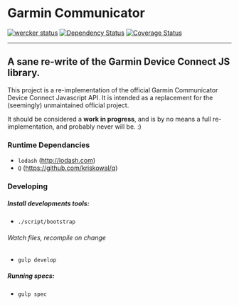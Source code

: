 # Garmin Communicator

[![wercker status](https://app.wercker.com/status/b1a5d9088c0a82f7e9dfe9cdbe4f660b/s/master "wercker status")](https://app.wercker.com/project/bykey/b1a5d9088c0a82f7e9dfe9cdbe4f660b) [![Dependency Status](https://gemnasium.com/aerobicio/garmin-communicator.png)](https://gemnasium.com/aerobicio/garmin-communicator) [![Coverage Status](https://coveralls.io/repos/aerobicio/garmin-communicator/badge.png)](https://coveralls.io/r/aerobicio/garmin-communicator)

***

## A sane re-write of the Garmin Device Connect JS library.
This project is a re-implementation of the official Garmin Communicator Device Connect Javascript API. It is intended as a replacement for the (seemingly) unmaintained official project.

It should be considered a __work in progress__, and is by no means a full re-implementation, and probably never will be. :)



### Runtime Dependancies
- `lodash` (http://lodash.com)
- `Q` (https://github.com/kriskowal/q)

### Developing
##### Install developments tools:
- `./script/bootstrap`

###### Watch files, recompile on change
- `gulp develop`

##### Running specs:
- `gulp spec`
